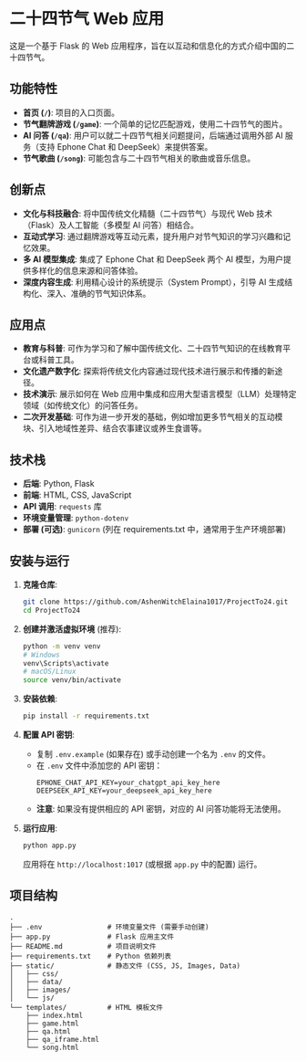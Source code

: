# 二十四节气 Web 应用

这是一个基于 Flask 的 Web 应用程序，旨在以互动和信息化的方式介绍中国的二十四节气。

## 功能特性

*   **首页 (`/`)**: 项目的入口页面。
*   **节气翻牌游戏 (`/game`)**: 一个简单的记忆匹配游戏，使用二十四节气的图片。
*   **AI 问答 (`/qa`)**: 用户可以就二十四节气相关问题提问，后端通过调用外部 AI 服务（支持 Ephone Chat 和 DeepSeek）来提供答案。
*   **节气歌曲 (`/song`)**: 可能包含与二十四节气相关的歌曲或音乐信息。

## 创新点

*   **文化与科技融合**: 将中国传统文化精髓（二十四节气）与现代 Web 技术（Flask）及人工智能（多模型 AI 问答）相结合。
*   **互动式学习**: 通过翻牌游戏等互动元素，提升用户对节气知识的学习兴趣和记忆效果。
*   **多 AI 模型集成**: 集成了 Ephone Chat 和 DeepSeek 两个 AI 模型，为用户提供多样化的信息来源和问答体验。
*   **深度内容生成**: 利用精心设计的系统提示（System Prompt），引导 AI 生成结构化、深入、准确的节气知识体系。

## 应用点

*   **教育与科普**: 可作为学习和了解中国传统文化、二十四节气知识的在线教育平台或科普工具。
*   **文化遗产数字化**: 探索将传统文化内容通过现代技术进行展示和传播的新途径。
*   **技术演示**: 展示如何在 Web 应用中集成和应用大型语言模型（LLM）处理特定领域（如传统文化）的问答任务。
*   **二次开发基础**: 可作为进一步开发的基础，例如增加更多节气相关的互动模块、引入地域性差异、结合农事建议或养生食谱等。

## 技术栈

*   **后端**: Python, Flask
*   **前端**: HTML, CSS, JavaScript
*   **API 调用**: `requests` 库
*   **环境变量管理**: `python-dotenv`
*   **部署 (可选)**: `gunicorn` (列在 requirements.txt 中，通常用于生产环境部署)

## 安装与运行

1.  **克隆仓库**:
    ```bash
    git clone https://github.com/AshenWitchElaina1017/ProjectTo24.git
    cd ProjectTo24
    ```

2.  **创建并激活虚拟环境** (推荐):
    ```bash
    python -m venv venv
    # Windows
    venv\Scripts\activate
    # macOS/Linux
    source venv/bin/activate
    ```

3.  **安装依赖**:
    ```bash
    pip install -r requirements.txt
    ```

4.  **配置 API 密钥**:
    *   复制 `.env.example` (如果存在) 或手动创建一个名为 `.env` 的文件。
    *   在 `.env` 文件中添加您的 API 密钥：
        ```dotenv
        EPHONE_CHAT_API_KEY=your_chatgpt_api_key_here
        DEEPSEEK_API_KEY=your_deepseek_api_key_here
        ```
    *   **注意**: 如果没有提供相应的 API 密钥，对应的 AI 问答功能将无法使用。

5.  **运行应用**:
    ```bash
    python app.py
    ```
    应用将在 `http://localhost:1017` (或根据 `app.py` 中的配置) 运行。

## 项目结构

```
.
├── .env                # 环境变量文件 (需要手动创建)
├── app.py              # Flask 应用主文件
├── README.md           # 项目说明文件
├── requirements.txt    # Python 依赖列表
├── static/             # 静态文件 (CSS, JS, Images, Data)
│   ├── css/
│   ├── data/
│   ├── images/
│   └── js/
└── templates/          # HTML 模板文件
    ├── index.html
    ├── game.html
    ├── qa.html
    ├── qa_iframe.html
    └── song.html